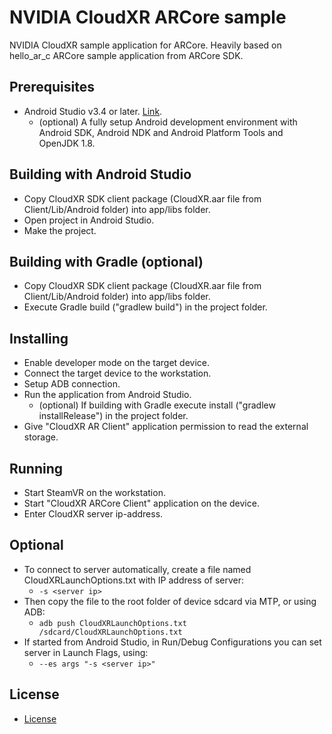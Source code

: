 NVIDIA CloudXR ARCore sample
====================================================

NVIDIA CloudXR sample application for ARCore. Heavily based on hello_ar_c ARCore sample application from ARCore SDK.

Prerequisites
----------------------
* Android Studio v3.4 or later. [Link](https://developer.android.com/studio).
  * (optional) A fully setup Android development environment with Android SDK, Android NDK and Android Platform Tools and OpenJDK 1.8.

Building with Android Studio
----------------------
* Copy CloudXR SDK client package (CloudXR.aar file from Client/Lib/Android folder) into app/libs folder.
* Open project in Android Studio.
* Make the project.

Building with Gradle (optional)
----------------------
* Copy CloudXR SDK client package (CloudXR.aar file from Client/Lib/Android folder) into app/libs folder.
* Execute Gradle build ("gradlew build") in the project folder.

Installing
----------------------
* Enable developer mode on the target device.
* Connect the target device to the workstation.
* Setup ADB connection.
* Run the application from Android Studio.
  * (optional) If building with Gradle execute install ("gradlew installRelease") in the project folder.
* Give "CloudXR AR Client" application permission to read the external storage.

Running
----------------------
* Start SteamVR on the workstation.
* Start "CloudXR ARCore Client" application on the device.
* Enter CloudXR server ip-address.

Optional
----------------------
* To connect to server automatically, create a file named CloudXRLaunchOptions.txt with IP address of server:
    * `-s <server ip>`
* Then copy the file to the root folder of device sdcard via MTP, or using ADB:
    * `adb push CloudXRLaunchOptions.txt /sdcard/CloudXRLaunchOptions.txt`
* If started from Android Studio, in Run/Debug Configurations you can set server in Launch Flags, using:
    * `--es args "-s <server ip>"`


License
----------------------
* [License](license.txt)
